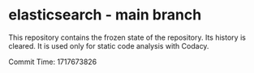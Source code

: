 # elasticsearch - main branch

This repository contains the frozen state of the repository.
Its history is cleared. It is used only for static code
analysis with Codacy.

Commit Time: 1717673826